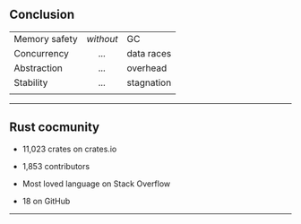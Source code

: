 ## Conclusion

| | | |
| --- | :---: | --- |
| Memory safety | _without_ | GC |
| Concurrency | _..._ | data races |
| Abstraction | _..._ | overhead |
| Stability | _..._ | stagnation |
| | | |
<!-- .element: class="no-border" -->

---

## Rust cocmunity

* 11,023 crates on crates.io 

* 1,853 contributors

* Most loved language on Stack Overflow

* 18 on GitHub

---

<!-- .slide: data-background="/assets/img/love_me.gif" -->